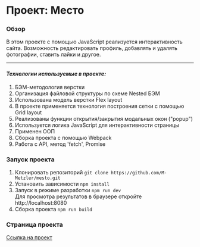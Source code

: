 # Проект: Место

### Обзор

В этом проекте c помощью JavaScript реализуется интерактивность сайта.
Возможность редактировать профиль, добавлять и удалять фотографии, ставить лайки и другое.

---

#### **_Технологии используемые в проекте:_**

1. БЭМ-методология верстки
2. Организация файловой структуры по схеме Nested БЭМ
3. Использована модель верстки Flex layout
4. В проекте применяется технология построения сетки с помощью Grid layout
5. Реализованы функции открытия/закрытия модальных окон ("popup")
6. Используется логика JavaScript для интерактивности страницы
7. Применен ООП
8. Сборка проекта с помощью Webpack
9. Работа с API, метод 'fetch', Promise

### Запуск проекта
1. Клонировать репозиторий ``` git clone https://github.com/M-Metzler/mesto.git ```
2. Установить зависимости ``` npm install ```
3. Запуск в режиме разработки ``` npm run dev ```  
Для просмотра результатов в браузере откройте http://localhost:8080
5. Сборка проекта ``` npm run build ```


### Страница проекта

[Ссылка на проект](https://m-metzler.github.io/mesto/index.html)
